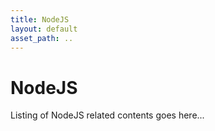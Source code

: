 ```yaml
---
title: NodeJS
layout: default
asset_path: ..
---
```


# NodeJS 

Listing of NodeJS related contents goes here...

